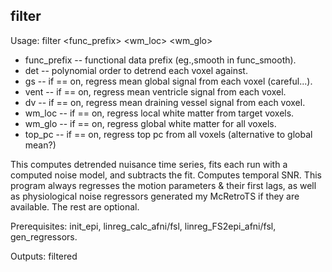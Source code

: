 filter
------
Usage: filter <func_prefix> <det> <gs> <vent> <dv> <wm_loc> <wm_glo>

+ func_prefix -- functional data prefix (eg.,smooth in func_smooth). 
+ det -- polynomial order to detrend each voxel against. 
+ gs -- if == on, regress mean global signal from each voxel (careful...). 
+ vent -- if == on, regress mean ventricle signal from each voxel. 
+ dv -- if == on, regress mean draining vessel signal from each voxel. 
+ wm_loc -- if == on, regress local white matter from target voxels. 
+ wm_glo -- if == on, regress global white matter for all voxels.
+ top_pc -- if == on, regress top pc from all voxels (alternative to global mean?)

This computes detrended nuisance time series, fits each run with a computed noise model, and subtracts the fit. Computes temporal SNR. This program always regresses the motion parameters \& their first lags, as well as physiological noise regressors generated my McRetroTS if they are available. The rest are optional.

Prerequisites: init_epi, linreg_calc_afni/fsl, linreg_FS2epi_afni/fsl, gen_regressors.

Outputs: filtered
